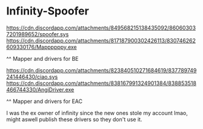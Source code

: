 # Infinity-Spoofer

https://cdn.discordapp.com/attachments/849568215138435092/860603037201989652/spoofer.sys
https://cdn.discordapp.com/attachments/817187900302426113/830746262609330176/Mappppppy.exe

^^ Mapper and drivers for BE

https://cdn.discordapp.com/attachments/823840510271684619/837789749241446430/ciao.sys 
https://cdn.discordapp.com/attachments/838167991324901384/838853518466744330/AngiDriver.exe

^^ Mapper and drivers for EAC

I was the ex owner of infinity since the new ones stole my account lmao, might aswell publish these drivers so they don't use it.
